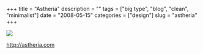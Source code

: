+++
title = "Astheria"
description = ""
tags = ["big type", "blog", "clean", "minimalist"]
date = "2008-05-15"
categories = ["design"]
slug = "astheria"
+++


 

  <div id="screens-thumbs" class="clearfix">
    <div class="txt-center" id="design-submission"><a href="http://astheria.com/"><img id='bluga-thumbnail-1249' class='bluga-thumbnail large' src='http://media.konigi.com/bluga/
wt482c5824ea0d7.jpg'/></a></div>  
  </div>   
<p><a href="http://astheria.com/">http://astheria.com</a></p>




